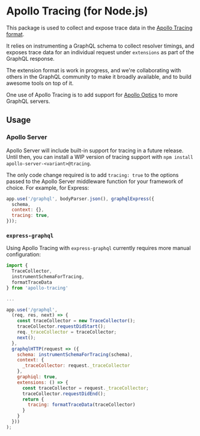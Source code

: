 # Apollo Tracing (for Node.js)

This package is used to collect and expose trace data in the [Apollo Tracing format](https://github.com/apollographql/apollo-tracing).

It relies on instrumenting a GraphQL schema to collect resolver timings, and exposes trace data for an individual request under `extensions` as part of the GraphQL response.

The extension format is work in progress, and we're collaborating with others in the GraphQL community to make it broadly available, and to build awesome tools on top of it.

One use of Apollo Tracing is to add support for [Apollo Optics](https://www.apollodata.com/optics/) to more GraphQL servers.

## Usage

### Apollo Server

Apollo Server will include built-in support for tracing in a future release. Until then, you can install a WIP version of tracing support with `npm install apollo-server-<variant>@tracing`.

The only code change required is to add `tracing: true` to the options passed to the Apollo Server middleware function for your framework of choice. For example, for Express:

```javascript
app.use('/graphql', bodyParser.json(), graphqlExpress({
  schema,
  context: {},
  tracing: true,
}));
```

### `express-graphql`

Using Apollo Tracing with `express-graphql` currently requires more manual configuration:

```javascript
import {
  TraceCollector,
  instrumentSchemaForTracing,
  formatTraceData
} from 'apollo-tracing'

...

app.use('/graphql', 
  (req, res, next) => {
    const traceCollector = new TraceCollector();
    traceCollector.requestDidStart();
    req._traceCollector = traceCollector;
    next(); 
  }, 
  graphqlHTTP(request => ({
    schema: instrumentSchemaForTracing(schema),
    context: {
      _traceCollector: request._traceCollector
    },
    graphiql: true,
    extensions: () => {
      const traceCollector = request._traceCollector;
      traceCollector.requestDidEnd();
      return {
        tracing: formatTraceData(traceCollector)
      }
    }
  }))
);
```